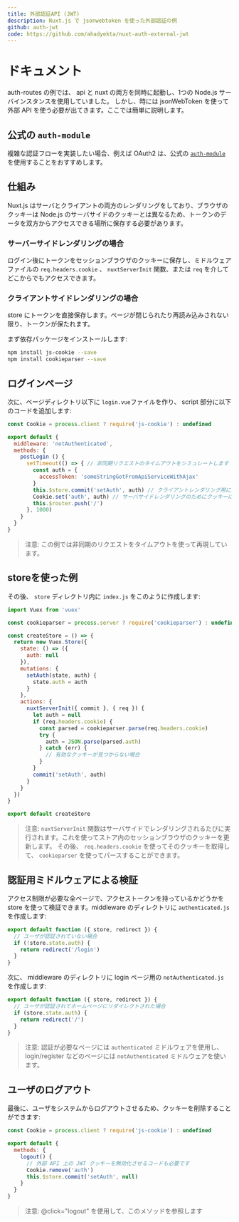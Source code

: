 ```yaml
---
title: 外部認証API (JWT)
description: Nuxt.js で jsonwebtoken を使った外部認証の例
github: auth-jwt
code: https://github.com/ahadyekta/nuxt-auth-external-jwt
---
```


# ドキュメント

auth-routes の例では、 api と nuxt の両方を同時に起動し、1つの Node.js サーバインスタンスを使用していました。
しかし、時には jsonWebToken を使って外部 API を使う必要が出てきます。ここでは簡単に説明します。

## 公式の `auth-module`

複雑な認証フローを実装したい場合、例えば OAuth2 は、公式の [`auth-module`](https://github.com/nuxt-community/auth-module) を使用することをおすすめします。

## 仕組み

Nuxt.js はサーバとクライアントの両方のレンダリングをしており、ブラウザのクッキーは Node.js のサーバサイドのクッキーとは異なるため、トークンのデータを双方からアクセスできる場所に保存する必要があります。

### サーバーサイドレンダリングの場合

ログイン後にトークンをセッションブラウザのクッキーに保存し、ミドルウェアファイルの `req.headers.cookie` 、 `nuxtServerInit` 関数、または `req` を介してどこからでもアクセスできます。

### クライアントサイドレンダリングの場合

store にトークンを直接保存します。ページが閉じられたり再読み込みされない限り、トークンが保たれます。

まず依存パッケージをインストールします:

```bash
npm install js-cookie --save
npm install cookieparser --save
```

## ログインページ

次に、ページディレクトリ以下に `login.vue`ファイルを作り、 script 部分に以下のコードを追加します:

```js
const Cookie = process.client ? require('js-cookie') : undefined

export default {
  middleware: 'notAuthenticated',
  methods: {
    postLogin () {
      setTimeout(() => { // 非同期リクエストのタイムアウトをシミュレートします
        const auth = {
          accessToken: 'someStringGotFromApiServiceWithAjax'
        }
        this.$store.commit('setAuth', auth) // クライアントレンダリング用に変更する
        Cookie.set('auth', auth) // サーバサイドレンダリングのためにクッキーにトークンを保存する
        this.$router.push('/')
      }, 1000)
    }
  }
}
```

> 注意: この例では非同期のリクエストをタイムアウトを使って再現しています。

## storeを使った例

その後、 `store` ディレクトリ内に `index.js` をこのように作成します:

```javascript
import Vuex from 'vuex'

const cookieparser = process.server ? require('cookieparser') : undefined

const createStore = () => {
  return new Vuex.Store({
    state: () => ({
      auth: null
    }),
    mutations: {
      setAuth(state, auth) {
        state.auth = auth
      }
    },
    actions: {
      nuxtServerInit({ commit }, { req }) {
        let auth = null
        if (req.headers.cookie) {
          const parsed = cookieparser.parse(req.headers.cookie)
          try {
            auth = JSON.parse(parsed.auth)
          } catch (err) {
            // 有効なクッキーが見つからない場合
          }
        }
        commit('setAuth', auth)
      }
    }
  })
}

export default createStore
```

> 注意: `nuxtServerInit` 関数はサーバサイドでレンダリングされるたびに実行されます。これを使ってストア内のセッションブラウザのクッキーを更新します。
その後、 `req.headers.cookie` を使ってそのクッキーを取得して、 `cookieparser` を使ってパースすることができます。

## 認証用ミドルウェアによる検証

アクセス制限が必要な全ページで、アクセストークンを持っているかどうかを store を使って検証できます。middleware のディレクトリに `authenticated.js` を作成します:

```javascript
export default function ({ store, redirect }) {
  // ユーザが認証されていない場合
  if (!store.state.auth) {
    return redirect('/login')
  }
}
```

次に、 middleware のディレクトリに login ページ用の `notAuthenticated.js` を作成します:

```javascript
export default function ({ store, redirect }) {
  // ユーザが認証されてホームページにリダイレクトされた場合
  if (store.state.auth) {
    return redirect('/')
  }
}
```

> 注意: 認証が必要なページには `authenticated` ミドルウェアを使用し、 login/register などのページには `notAuthenticated` ミドルウェアを使います。

## ユーザのログアウト
最後に、ユーザをシステムからログアウトさせるため、クッキーを削除することができます:

```javascript
const Cookie = process.client ? require('js-cookie') : undefined

export default {
  methods: {
    logout() {
      // 外部 API 上の JWT クッキーを無効化させるコードも必要です
      Cookie.remove('auth')
      this.$store.commit('setAuth', null)
    }
  }
}
```

> 注意: @click="logout" を使用して、このメソッドを参照します

